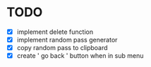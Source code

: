 # TODO
- [x] implement delete function
- [x] implement random pass generator
- [x] copy random pass to clipboard
- [x] create ' go back ' button when in sub menu
